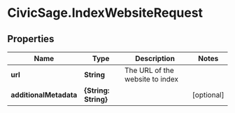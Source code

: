 # CivicSage.IndexWebsiteRequest

## Properties

Name | Type | Description | Notes
------------ | ------------- | ------------- | -------------
**url** | **String** | The URL of the website to index | 
**additionalMetadata** | **{String: String}** |  | [optional] 


